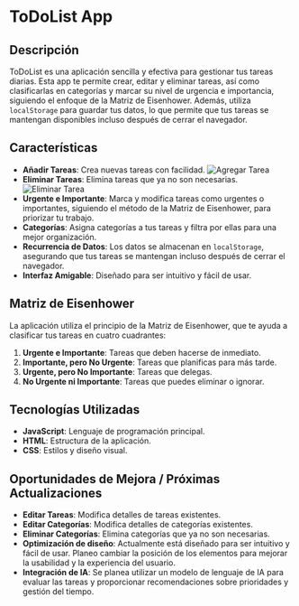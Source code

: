 # ToDoList App

## Descripción

ToDoList es una aplicación sencilla y efectiva para gestionar tus tareas diarias. Esta app te permite crear, editar y eliminar tareas, así como clasificarlas en categorías y marcar su nivel de urgencia e importancia, siguiendo el enfoque de la Matriz de Eisenhower. Además, utiliza `localStorage` para guardar tus datos, lo que permite que tus tareas se mantengan disponibles incluso después de cerrar el navegador.

## Características

- **Añadir Tareas**: Crea nuevas tareas con facilidad.
![Agregar Tarea](https://github.com/user-attachments/assets/377ea02b-8066-40f4-bf21-b2bd7d61dacc)
- **Eliminar Tareas**: Elimina tareas que ya no son necesarias.
![Eliminar Tarea](https://github.com/user-attachments/assets/5101f510-fb14-405a-8189-1527cd9331e2)
- **Urgente e Importante**: Marca y modifica tareas como urgentes o importantes, siguiendo el método de la Matriz de Eisenhower, para priorizar tu trabajo.
- **Categorías**: Asigna categorías a tus tareas y filtra por ellas para una mejor organización.
- **Recurrencia de Datos**: Los datos se almacenan en `localStorage`, asegurando que tus tareas se mantengan incluso después de cerrar el navegador.
- **Interfaz Amigable**: Diseñado para ser intuitivo y fácil de usar.

## Matriz de Eisenhower

La aplicación utiliza el principio de la Matriz de Eisenhower, que te ayuda a clasificar tus tareas en cuatro cuadrantes:

1. **Urgente e Importante**: Tareas que deben hacerse de inmediato.
2. **Importante, pero No Urgente**: Tareas que planificas para más tarde.
3. **Urgente, pero No Importante**: Tareas que delegas.
4. **No Urgente ni Importante**: Tareas que puedes eliminar o ignorar.

## Tecnologías Utilizadas

- **JavaScript**: Lenguaje de programación principal.
- **HTML**: Estructura de la aplicación.
- **CSS**: Estilos y diseño visual.

## Oportunidades de Mejora / Próximas Actualizaciones

- **Editar Tareas**: Modifica detalles de tareas existentes.
- **Editar Categorías**: Modifica detalles de categorías existentes.
- **Eliminar Categorías**: Elimina categorías que ya no son necesarias.
- **Optimización de diseño**: Actualmente está diseñado para ser intuitivo y fácil de usar. Planeo cambiar la posición de los elementos para mejorar la usabilidad y la experiencia del usuario.
- **Integración de IA**: Se planea utilizar un modelo de lenguaje de IA para evaluar las tareas y proporcionar recomendaciones sobre prioridades y gestión del tiempo.
